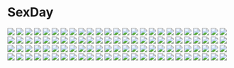 # SexDay
![](https://konachan.com/image/68a6bf055c3d37ea522660427277cad7/Konachan.com%20-%20161445%20akaitera%20earth%20hatsune_miku%20planet%20scenic%20vocaloid.jpg)
![](https://konachan.com/image/5ce45c056bbe848bd11073c3bc8ff282/Konachan.com%20-%2019791%20eclair%20kadonosono_megumi%20kiddy_grade%20lumiere.jpg)
![](https://konachan.com/jpeg/f174a7f2fe25b7ff23665607c93f8c95/Konachan.com%20-%20124201%202girls%20autumn%20blonde_hair%20blue_eyes%20blue_hair%20boots%20braids%20hat%20kawashiro_nitori%20kirisame_marisa%20sunset%20touhou%20water%20witch%20yokohachi.jpg)
![](https://konachan.com/jpeg/ff2c2438d3bb6a7f4999dbf09eb8be6a/Konachan.com%20-%2026763%20asahina_mikuru%20suzumiya_haruhi_no_yuutsu.jpg)
![](https://konachan.com/image/b75392ba3fb3d730661a6b593ada52ee/Konachan.com%20-%20210716%20bob_%28despicable_me%29%20clouds%20combat_vehicle%20crossover%20despicable_me%20eva-00%20kevin_%28despicable_me%29%20mecha%20scenic%20sky%20stairs%20stuart_%28despicable_me%29%20zozoda.jpg)
![](https://konachan.com/image/bfab7848dbd2e4e3670bd3a9a9d48d89/Konachan.com%20-%2057503%20glasses%20headphones%20purple_hair%20shiro_%28octet%29%20tagme.jpg)
![](https://konachan.com/image/e2a029ca89cf782496638ed4c94ee1a9/Konachan.com%20-%2064014%20favorite%20game_cg%20hoshizora_no_memoria%20tagme.jpg)
![](https://konachan.com/jpeg/f6dd36d22c9cc7cc1dd349f6c45fb952/Konachan.com%20-%20140099%20gun%20headphones%20hebi%20long_hair%20megurine_luka%20pink_hair%20vocaloid%20weapon.jpg)
![](https://konachan.com/image/e80a55bdda4d18a478821f6027cc5719/Konachan.com%20-%20302609%20anthropomorphism%20azarashi_%28azrsot%29%20azur_lane%20breasts%20choker%20cleavage%20food%20hat%20long_hair%20pocky%20purple_eyes%20skirt%20third-party_edit%20white%20white_hair.jpg)
![](https://konachan.com/image/e501a1291383745d368f0fa1efd76eaa/Konachan.com%20-%2091843%20blush%20bondage%20breasts%20flowers%20galge.com%20japanese_clothes%20logo%20miko%20necklace%20nipples%20nopan%20saeki_hokuto.jpg)
![](https://konachan.com/jpeg/a01426186acf06d4a92f99717afcb1de/Konachan.com%20-%20164224%20blonde_hair%20brown_eyes%20brown_hair%20dress%20fairy%20hat%20luna_child%20mikazuki_sara%20pink_eyes%20red_eyes%20red_hair%20ribbons%20stars%20sunny_milk%20touhou%20wings.jpg)
![](https://konachan.com/jpeg/1b0f5683c1c38c499c3e41ce0f949841/Konachan.com%20-%20173882%205_nenme_no_houkago%20blush%20calendar%20kantoku%20kurumi_%28kantoku%29%20long_hair%20original%20park%20pink_eyes%20red_hair%20scan%20school_uniform%20thighhighs%20zettai_ryouiki.jpg)
![](https://konachan.com/image/f10d1d02d2aed83ebe2cda78afeb7d5a/Konachan.com%20-%2028494%20censored%20chu_x_chu%20cum%20game_cg%20nipples%20nude%20penis%20unisonshift.jpg)
![](https://konachan.com/jpeg/ec8c06cfdca3f2cdfc36746feb10e805/Konachan.com%20-%20122619%202girls%20black_hair%20blush%20bra%20breasts%20brown_hair%20game_cg%20hazuki_riko%20mebae%20nipples%20open_shirt%20pantyhose%20sakura_anna%20tanuki_soft%20tie%20underwear.jpg)
![](https://konachan.com/image/73ecdae55f47b9490edb9e2c4a59633c/Konachan.com%20-%2068941%20ass%20bed%20breasts%20happoubi_jin%20nopan%20open_shirt%20orifushi_akina%20orifushi_mafuyu%20panties%20panty_pull%20school_uniform%20shirt_lift%20thighhighs%20underwear.jpg)
![](https://konachan.com/image/2f1f3366a8daa58db62d0e901d9a5770/Konachan.com%20-%2019537%20love_hina.jpg)
![](https://konachan.com/image/b8c8e9602ef050ec394349750dbf065c/Konachan.com%20-%2036938%20ikkitousen.jpg)
![](https://konachan.com/jpeg/e6a637995d304a8d8ec480b76ff8e6c9/Konachan.com%20-%20269227%20anthropomorphism%20bikini%20blush%20dd_%28ijigendd%29%20green_eyes%20green_hair%20hat%20kantai_collection%20long_hair%20open_shirt%20swimsuit%20yamakaze_%28kancolle%29.jpg)
![](https://konachan.com/jpeg/3af3224571b6747d556a86123f8849b2/Konachan.com%20-%20192952%20black_eyes%20black_hair%20catgirl%20dress%20headphones%20lepus%20long_hair%20original%20tail.jpg)
![](https://konachan.com/image/69ee95591ca705c81e58d094eee9c831/Konachan.com%20-%2017112%20japanese_clothes%20mahou_sensei_negima%20miko%20tatsumiya_mana.jpg)
![](https://konachan.com/image/fadf4bbc9593d7281dd65da0ab48821b/Konachan.com%20-%20147157%20autumn%20bou_nin%20jpeg_artifacts%20original%20scenic.jpg)
![](https://konachan.com/jpeg/92f07e3997fb23db2d2a50d65afd4df2/Konachan.com%20-%20307699%20anthropomorphism%20azur_lane%20blush%20breasts%20brown_eyes%20cleavage%20dark_skin%20dress%20garter%20lilycious%20long_hair%20massachusetts_%28azur_lane%29%20white_hair.jpg)
![](https://konachan.com/image/288f2a71d1b5cf9e987902a770fff2d2/Konachan.com%20-%2068296%20brown_eyes%20festa%21%21_-hyper_girls_pop-%20gun%20hagiwara_onsen%20japanese_clothes%20long_hair%20miko%20purple_hair%20weapon.jpg)
![](https://konachan.com/image/4b58e7fa543071f0ce5742690ae13e26/Konachan.com%20-%20208206%20blush%20hat%20honda_mio%20idolmaster%20idolmaster_cinderella_girls%20shibuya_rin%20shimamura_uzuki%20shiwasu_takashi%20skirt%20tears%20wristwear.jpg)
![](https://konachan.com/jpeg/7ed0c85742cdc9798e6b0f8c9c3b7056/Konachan.com%20-%20273089%20blonde_hair%20bondage%20bones%20chain%20cross%20dress%20fire%20flowers%20headdress%20junko%20long_hair%20mask%20mefomefo%20necklace%20red_eyes%20shackles%20skull%20tears%20touhou.jpg)
![](https://konachan.com/jpeg/485a50f00874b0d926049d7194294219/Konachan.com%20-%20220121%207th_dragon%20animal_ears%20tagme_%28artist%29.jpg)
![](https://konachan.com/image/1772cdf161674d33b6030eefe8e3d14c/Konachan.com%20-%20187566%20animal_ears%20bunnygirl%20catgirl%20green_eyes%20mimi_%28pop%27n_music%29%20mzd%20nyami_%28pop%27n_music%29%20pop%27n_music%20shorts%20sunglasses%20uka_%28color_noise%29%20yellow.jpg)
![](https://konachan.com/image/99602d5ea80ac79343a4085756032d79/Konachan.com%20-%2035190%20clare%20claymore.jpg)
![](https://konachan.com/jpeg/612b223783c225e75c9f69db7f7df3b5/Konachan.com%20-%20219713%20blush%20circus%20food%20game_cg%20headband%20kouzuki_io%20long_hair%20purple_eyes%20skirt%20takano_yuki%20thighhighs%20twintails%20white_hair%20wristwear%20zettai_ryouiki.jpg)
![](https://konachan.com/image/aed1fe58d4baa681810079c7465698d2/Konachan.com%20-%20170313%202girls%20black_hair%20brown_eyes%20brown_hair%20fai%20guitar%20hirasawa_yui%20instrument%20k-on%21%20long_hair%20nakano_azusa%20school_uniform%20short_hair%20skirt%20twintails.jpg)
![](https://konachan.com/image/7c234322af736a85947ca91c896c244c/Konachan.com%20-%20164893%20hakurei_reimu%20japanese_clothes%20miko%20moyiche%20shrine%20touhou%20water.jpg)
![](https://konachan.com/image/9ba44aa6dc5f7f0f3d0014d0b99a6f9d/Konachan.com%20-%2092020%20bikini%20blue_hair%20idolmaster%20miura_azusa%20red_eyes%20swimsuit.jpg)
![](https://konachan.com/jpeg/405f4362509f9368d725c630f19ba18b/Konachan.com%20-%20107989%202girls%203rd_eye%20blonde_hair%20bloody_rondo%20game_cg%20grass%20headband%20long_hair%20luna_freed_queen%20lynette_vance%20makita_maki%20red_eyes%20sleeping%20white_hair.jpg)
![](https://konachan.com/jpeg/dba007363eeca42a395a5eb7573e61bf/Konachan.com%20-%20200880%20bow%20dark%20gloves%20hiiragi_shinoa%20long_hair%20onamae_kun%20owari_no_seraph%20pink_eyes%20pink_hair%20scythe%20skirt%20thighhighs%20weapon.jpg)
![](https://konachan.com/image/09c29e7c35501955ca7925cfee0677a7/Konachan.com%20-%20234825%202girls%20ass%20cameltoe%20computer%20food%20headphones%20hoodie%20horns%20panties%20purple_eyes%20purple_hair%20short_hair%20skirt%20tie%20underwear%20weapon%20wings%20xephonia.jpg)
![](https://konachan.com/image/637a183b4b6cde67b9cde62f34e1ca6e/Konachan.com%20-%20288955%20black_hair%20braids%20building%20city%20close%20clouds%20green_eyes%20group%20kurosawa_dia%20long_hair%20love_live%21_sunshine%21%21%20papi_%28papiron100%29%20ponytail%20signed%20sky.jpg)
![](https://konachan.com/image/9133222e35f136681ebe82ba31bc373d/Konachan.com%20-%20270953%20all_male%20book%20boots%20charle_%28sdorica%29%20lamier%20logo%20long_hair%20mage%20magic%20male%20orange_eyes%20sdorica_-sunset-%20white_hair.jpg)
![](https://konachan.com/jpeg/9992f0d238914d30cb4e3710c1b89bdc/Konachan.com%20-%20143569%20blonde_hair%20blue_eyes%20dress%20long_hair%20original%20shouyan%20tagme%20wet.jpg)
![](https://konachan.com/image/9cbfa2d40fc5036c60aeaeb2eff09422/Konachan.com%20-%2021665%20bleach%20kuchiki_byakuya%20kuchiki_rukia%20male.jpg)
![](https://konachan.com/image/3f05ae5e5afe181e66e0b795a0badc78/Konachan.com%20-%2057096%20alphonse_elric%20blonde_hair%20blue%20edward_elric%20fullmetal_alchemist%20roy_mustang%20scar_%28fma%29.jpg)
![](https://konachan.com/image/23107396c7cb8609295c2f490b2637f8/Konachan.com%20-%2099309%20aqua_hair%20hatsune_miku%20headphones%20long_hair%20tie%20twintails%20vocaloid.jpg)
![](https://konachan.com/image/461eb094f56d1e93cffc465d21857d2d/Konachan.com%20-%2032985%20_summer%20blonde_hair%20blue_eyes%20close%20hatano_konami%20wink.jpg)
![](https://konachan.com/image/fd53ad05dca9ada5a23f5f3749b2b73a/Konachan.com%20-%20107630%20blush%20breasts%20izayoi_sakuya%20maid%20touhou%20twintails.jpg)
![](https://konachan.com/image/74b5cbdeea17222f033f3fb7a11c4f39/Konachan.com%20-%20169196%20aqua_eyes%20aqua_hair%20blonde_hair%20blue_eyes%20blush%20hatsune_miku%20headphones%20kagamine_rin%20long_hair%20pink_hair%20short_hair%20tattoo%20tie%20vocaloid%20wink%20yana_mori.jpg)
![](https://konachan.com/image/7e885ca274d96308e78f7e5a8e6ad1b8/Konachan.com%20-%20112497%20close%20flowers%20original%20pairan%20petals%20school_uniform.jpg)
![](https://konachan.com/image/78def09a5773a5d468cb5bb17d5f5fcf/Konachan.com%20-%20307608%20ass%20blush%20breasts%20flowers%20gradient%20gray_hair%20kokkoro%20long_hair%20nipples%20panties%20pantyhose%20pointed_ears%20purple_eyes%20topless%20underwear%20white.jpg)
![](https://konachan.com/jpeg/db1f43d9b914bdd0ad60e6dfce5f0d0b/Konachan.com%20-%20195194%20breasts%20cleavage%20erect_nipples%20majestic_prince%20suzukaze_rin%20swimsuit%20third-party_edit%20white.jpg)
![](https://konachan.com/image/2f1658b633a675c7c1ddd043ae7e33cd/Konachan.com%20-%2067662%20aa_megami-sama%20belldandy%20blue_eyes%20brown_hair%20gloves%20long_hair%20moon.jpg)
![](https://konachan.com/image/1bd50403ef956cb94620958903b5dbbc/Konachan.com%20-%20204545%20breasts%20censored%20cum%20male%20nipples%20no_bra%20nude%20original%20pussy%20yume_no_tanuki.jpg)
![](https://konachan.com/jpeg/6a3d88060ca7a52af6dc768a00090729/Konachan.com%20-%20283779%20ama_mitsuki%20black_eyes%20black_hair%20bow%20close%20miru_tights%20nakabeni_yua%20panties%20pantyhose%20school_uniform%20underwear.jpg)
![](https://konachan.com/image/bbcf955012ebcdbc61c9de593b148970/Konachan.com%20-%20293339%202girls%20animal_ears%20aruma_jiki%20ass%20bikini%20breasts%20catgirl%20censored%20final_fantasy%20final_fantasy_xiv%20miqo%27te%20nipples%20pussy%20swimsuit.jpg)
![](https://konachan.com/image/56b42672e11c383536230d918d42754c/Konachan.com%20-%20149738%202girls%2090i%20black_hair%20bow%20chain%20dress%20hakurei_reimu%20horns%20ibuki_suika%20japanese_clothes%20long_hair%20miko%20shrine%20touhou.jpg)
![](https://konachan.com/jpeg/3344c1e296b870f26e07927dca7eee76/Konachan.com%20-%20248688%20brown_eyes%20brown_hair%20clouds%20kneehighs%20mifuru%20original%20reflection%20school_uniform%20short_hair%20skirt%20sky%20windmill.jpg)
![](https://konachan.com/image/e1c7334db5a87df64e8e4b3f2035b901/Konachan.com%20-%20250781%20azure-aoi-%20fan%20feathers%20hatsune_miku%20japanese_clothes%20long_hair%20thighhighs%20twintails%20vocaloid%20white_hair.jpg)
![](https://konachan.com/image/15cdc0a547c321b7d2c078e7c027a09f/Konachan.com%20-%20205015%20blonde_hair%20bow%20breasts%20cape%20cleavage%20dress%20fate_%28series%29%20hachini%20ribbons%20saber%20saber_alter%20saber_lily%20sword%20thighhighs%20tree%20weapon%20zettai_ryouiki.jpg)
![](https://konachan.com/image/09d398a01930c07e696a876750ce32d5/Konachan.com%20-%20127881%20breasts%20nipples%20oni-noboru%20original%20phone%20purple_eyes%20purple_hair%20pussy%20thighhighs%20topless%20uncensored.jpg)
![](https://konachan.com/image/7e93274f29a4054212b3babef24f9264/Konachan.com%20-%20128220%20carnelian%20green_hair%20macross%20macross_frontier%20pantyhose%20ranka_lee%20stockings%20thighhighs.jpg)
![](https://konachan.com/image/89c1be787ecf444c212b8a63c469f057/Konachan.com%20-%20197805%20blue_eyes%20blush%20eucliwood_hellscythe%20gray_hair%20kore_wa_zombie_desu_ka%3F%20long_hair.jpg)
![](https://konachan.com/image/9b378e79acb163c75fd13a243b79d125/Konachan.com%20-%207949%20fujiwara_no_mokou%20touhou.jpg)
![](https://konachan.com/jpeg/b4def16d17bd992f9e2e2544c395dc87/Konachan.com%20-%20102059%20breasts%20censored%20fumio%20game_cg%20grisaia_no_kajitsu%20komine_sachi%20nipples%20penis%20pink_hair%20pussy%20sex.jpg)
![](https://konachan.com/image/5c8b08fed06a3cbff3d86013d9d6bd3c/Konachan.com%20-%2098372%20animal_ears%20blonde_hair%20green_eyes%20h2so4.jpg)
![](https://konachan.com/jpeg/fd0ec8b734c58515aa94bdf3cc8cfffc/Konachan.com%20-%20104416%20aiyoku_no_eustia%20bekkankou%20blonde_hair%20blush%20breast_grab%20breasts%20fingering%20game_cg%20licia_de_novus_yurii%20nipples%20panties%20twintails%20underwear.jpg)
![](https://konachan.com/image/04239f232b55ff289a66abfc5ae7dac0/Konachan.com%20-%2061321%20hatsune_miku%20vocaloid.jpg)
![](https://konachan.com/image/7c8d2b7d494e1c4d761e4ff9bab84ca5/Konachan.com%20-%20207342%20animal_ears%20ass%20blue_eyes%20breast_hold%20breasts%20foxgirl%20gray_hair%20long_hair%20night%20noccu%20oboro_muramasa%20stars%20topless%20yuzuruha.jpg)
![](https://konachan.com/image/e29cfd70bc2993209792495b622d3f82/Konachan.com%20-%20248041%20aqua_eyes%20boots%20cape%20hat%20hoodie%20original%20pixiv_fantasia%20red_hair%20short_hair%20shorts%20tomato_%28lsj44867%29%20wristwear.jpg)
![](https://konachan.com/jpeg/43e94adbdafbba28f179178284490599/Konachan.com%20-%2030773%20shameimaru_aya%20sunset%20touhou%20yuuki_tatsuya.jpg)
![](https://konachan.com/image/f2a3eeb6adb3b748bd0f36d7cd7b8c42/Konachan.com%20-%20289545%20aqua_eyes%20barefoot%20bed%20black_hair%20blush%20doggirl%20drink%20fang%20food%20hat%20inui_toko%20long_hair%20maid%20nijisanji%20pokachu%20red_hair%20shirt%20short_hair%20skirt.jpg)
![](https://konachan.com/jpeg/a1b509e07dd4baf820875f4182fe8f94/Konachan.com%20-%20121837%20all_male%20cigarette%20flat_chest%20inazuma_eleven%20male%20mistorene_callus%20nipples%20open_shirt%20panties%20phone%20purple_eyes%20topless%20trap%20underwear.jpg)
![](https://konachan.com/jpeg/860956dd3eb273326f697a320a108ff2/Konachan.com%20-%20251609%20aoi_chizuru%20blonde_hair%20bow%20bra%20breasts%20cleavage%20green_eyes%20original%20ponytail%20shirt%20underwear%20wristwear.jpg)
![](https://konachan.com/image/6eb90d97f502c22fe9e7bf156892e107/Konachan.com%20-%20201998%202girls%20armor%20boots%20braids%20dragon%20flowers%20gray_eyes%20katana%20long_hair%20mecha%20original%20panties%20red_eyes%20signed%20sword%20twintails%20underwear%20watermark%20weapon.jpg)
![](https://konachan.com/jpeg/df5e2028005ab85957049e7b073de162/Konachan.com%20-%20226137%20ball%20barefoot%20bikini%20breasts%20cameltoe%20cropped%20drink%20flowers%20hat%20long_hair%20navel%20original%20phone%20red_eyes%20swimsuit%20tigersaber%20underboob%20wristwear.jpg)
![](https://konachan.com/jpeg/043199e17c32c287c26c9f01b1033fa3/Konachan.com%20-%20270130%20aqua_eyes%20blonde_hair%20flowers%20food%20fruit%20odeclea%20original%20pointed_ears%20swim_ring%20swimsuit%20water%20watermelon.jpg)
![](https://konachan.com/jpeg/0ab44b0368c80545d10bf7e2f182f378/Konachan.com%20-%20130978%20barefoot%20black_hair%20book%20breasts%20brown_hair%20long_hair%20mokeke%21%21%20navel%20nipple_slip%20nude%20panties%20ribbons%20signed%20teddy_bear%20twintails%20underwear.jpg)
![](https://konachan.com/jpeg/75a7139d4ca335e176d1488d87812fa4/Konachan.com%20-%20241827%20blush%20braids%20breast_hold%20breasts%20cleavage%20headdress%20kamiyama_aya%20long_hair%20maid%20original.jpg)
![](https://konachan.com/jpeg/87f604e5c62fbc5a26428ef91f78995f/Konachan.com%20-%20219103%20amaekata_wa_kanojo_nari_ni.%20blue_eyes%20game_cg%20giga%20kino_%28kino_konomi%29%20pink_hair%20school_uniform%20shiga_nohana%20skirt.jpg)
![](https://konachan.com/image/9ff844c703cc307aeeaa3773d4cc7406/Konachan.com%20-%20113028%20close%20ghost_in_the_shell%20kusanagi_motoko.jpg)
![](https://konachan.com/jpeg/f1fb2faff895f43719dee20c9ac8cee9/Konachan.com%20-%20172249%20alice_margatroid%20blonde_hair%20blue_eyes%20bow%20doll%20dress%20freeze-ex%20glasses%20headband%20hourai%20kirisame_marisa%20shanghai_doll%20short_hair%20touhou.jpg)
![](https://konachan.com/image/0460b9bd26d1bebdd7cf75f8c360454e/Konachan.com%20-%2085577%20blood%20flowers%20mugon%20petals.jpg)
![](https://konachan.com/image/09aa28c076add06cc123c1541221e933/Konachan.com%20-%2051135%20akiyama_mio%20hirasawa_yui%20k-on%21%20kotobuki_tsumugi%20tainaka_ritsu.jpg)
![](https://konachan.com/image/4bc9aa477cd6c6bba5f238fdf1c76546/Konachan.com%20-%20104233%20gray%20komeiji_koishi%20touhou.jpg)
![](https://konachan.com/jpeg/91ff693e93894065a85b748f374aac7b/Konachan.com%20-%20152754%20game_cg%20hajikano_shizuku%20racer_%28magnet%29%20sinclient.jpg)
![](https://konachan.com/jpeg/5104381595712b67d965479492caf613/Konachan.com%20-%20247351%20aliasing%20hatsune_miku%20long_hair%20shirayuki_towa%20twintails%20vocaloid.jpg)
![](https://konachan.com/jpeg/25e57ce06396176673e9834e17598219/Konachan.com%20-%20273025%20ass%20black_hair%20blush%20bow%20breasts%20dress%20fist_of_love%20food%20game_cg%20long_hair%20maid%20nipples%20ribbons%20thighhighs%20torn_clothes%20white_hair%20wristwear%20yusan.jpg)
![](https://konachan.com/image/8b4c3be967a19edc85616006109280f7/Konachan.com%20-%20188086%20all_male%20bandage%20black_hair%20blood%20building%20cape%20cigarette%20clouds%20gintama%20hangleing%20katana%20kondou_isao%20male%20okita_sougo%20sky%20sword%20weapon.jpg)
![](https://konachan.com/jpeg/6c85898066e8752449d89adaa3ec7318/Konachan.com%20-%2077079%20animal_ears%20dark_skin%20gun%20hat%20inubashiri_momiji%20long_hair%20red_eyes%20tail%20touhou%20weapon%20white_hair%20wolfgirl.jpg)
![](https://konachan.com/jpeg/70dbe929b9a8500431dc9c9629c46401/Konachan.com%20-%20173431%203rd_eye%20blue_hair%20game_cg%20gensou_no_idea%20long_hair%20makita_maki%20minase_kyoko%20moon%20night%20pantyhose%20purple_eyes%20shirt%20tie.jpg)
![](https://konachan.com/jpeg/bf48d2589109ac7b8d102c6b635db2c7/Konachan.com%20-%20278956%20blush%20choker%20cropped%20flat_chest%20garter_belt%20gloves%20gray_hair%20headband%20hoodie%20loli%20long_hair%20shorts%20signed%20skirt%20stockings%20thighhighs%20twintails%20white.jpg)
![](https://konachan.com/jpeg/df375ab3c57245c63a5f1206cdcef5f9/Konachan.com%20-%20300587%20animal_ears%20arknights%20bed%20bunny_ears%20frostnova_%28arknights%29%20gray_eyes%20gray_hair%20long_hair%20ookamisama%20polychromatic.jpg)
![](https://konachan.com/image/eb322da7aac0da1717345696ce654ef7/Konachan.com%20-%20100082%20original.jpg)
![](https://konachan.com/jpeg/7d37084877685ac5c9f05695a8dd1795/Konachan.com%20-%20236238%20all_male%20animal%20male%20original%20penguin%20short_hair%20snow%20takamon9855.jpg)
![](https://konachan.com/jpeg/25548f95c592bacc06af7d72b900dc11/Konachan.com%20-%20235241%20black_hair%20blush%20bow%20braids%20breasts%20brown_eyes%20chibi%20dress%20food%20gray_hair%20green_eyes%20hat%20headband%20hozumi_mari%20long_hair%20maid%20pink_hair%20short_hair.jpg)
![](https://konachan.com/image/df36d28147803272cc279280886bd895/Konachan.com%20-%20112080%20beatrice%20male%20murasakigo%20umineko_no_naku_koro_ni%20ushiromiya_battler.jpg)
![](https://konachan.com/image/4442d922c1641c5188e2cd5d40cc903f/Konachan.com%20-%20298891%20close%20original%20short_hair%20signed%20tajima_yukie%20white_hair%20wings.jpg)
![](https://konachan.com/jpeg/df355e4d55678d8859152db5bb59c963/Konachan.com%20-%20163186%20bloomers%20brown_hair%20hattori_aya%20koiiro_soramoyou%20lucie%20panties%20red_eyes%20school_uniform%20short_hair%20skirt%20studio_ryokucha%20tree%20underwear%20undressing.jpg)
![](https://konachan.com/image/e36d84b5b745135bcba50c98497eb1af/Konachan.com%20-%2029673%20alice_soft%20copandon_dotto%20rance_6.jpg)
![](https://konachan.com/image/f1404bcfcc2efba7599599c60070f368/Konachan.com%20-%20102661%20building%20city%20dress%20kaname_madoka%20long_hair%20mahou_shoujo_madoka_magica%20night%20pink_hair%20twintails%20ultimate_madoka.jpg)
![](https://konachan.com/image/aa1e98b2873a76d8faf39c4fea11874b/Konachan.com%20-%2063520%20aoi_isuzu%20blue%20blue_hair%20brown_eyes%20favorite%20game_cg%20hoshizora_no_memoria%20school_uniform%20short_hair%20tagme.jpg)
![](https://konachan.com/jpeg/e4b3249eb89c1ffa404a67b4caaf827e/Konachan.com%20-%208830%20hiiragi_kagami%20lucky_star%20purple%20school_uniform%20stars.jpg)
![](https://konachan.com/image/232da240317b5420b63741e9e4872d53/Konachan.com%20-%2052430%20chouun_shiryuu%20ikkitousen%20ikkitousen_dragon_destiny%20kanu_unchou.jpg)
![](https://konachan.com/image/c4d5f19d877c6f56966a1e9aed2dc63b/Konachan.com%20-%20253989%20animal_ears%20blonde_hair%20breasts%20close%20foxgirl%20league_of_legends%20logo%20long_hair%20multiple_tails%20nipples%20purple_eyes%20tail%20tofuubear%20watermark.jpg)
